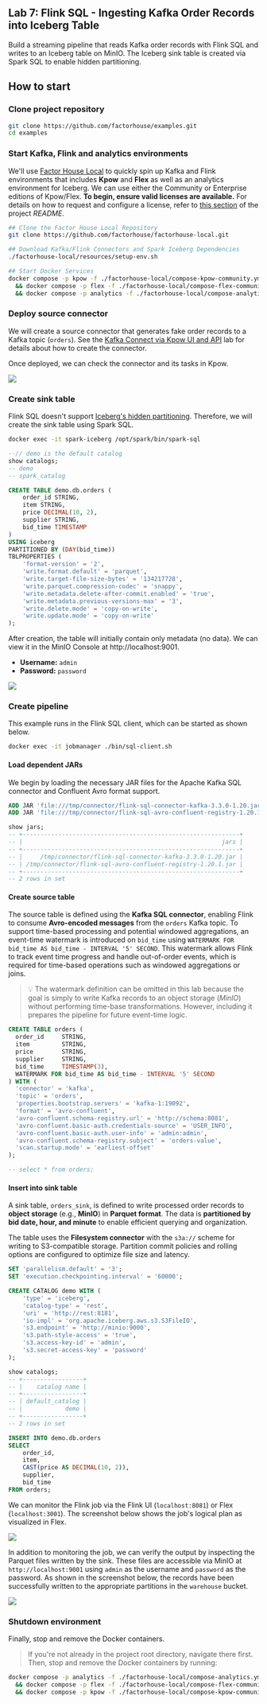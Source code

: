 ## Lab 7: Flink SQL - Ingesting Kafka Order Records into Iceberg Table

Build a streaming pipeline that reads Kafka order records with Flink SQL and writes to an Iceberg table on MinIO. The Iceberg sink table is created via Spark SQL to enable hidden partitioning.

## How to start

### Clone project repository

```bash
git clone https://github.com/factorhouse/examples.git
cd examples
```

### Start Kafka, Flink and analytics environments

We'll use [Factor House Local](https://github.com/factorhouse/factorhouse-local) to quickly spin up Kafka and Flink environments that includes **Kpow** and **Flex** as well as an analytics environment for Iceberg. We can use either the Community or Enterprise editions of Kpow/Flex. **To begin, ensure valid licenses are available.** For details on how to request and configure a license, refer to [this section](https://github.com/factorhouse/factorhouse-local?tab=readme-ov-file#update-kpow-and-flex-licenses) of the project _README_.

```bash
## Clone the Factor House Local Repository
git clone https://github.com/factorhouse/factorhouse-local.git

## Download Kafka/Flink Connectors and Spark Iceberg Dependencies
./factorhouse-local/resources/setup-env.sh

## Start Docker Services
docker compose -p kpow -f ./factorhouse-local/compose-kpow-community.yml up -d \
  && docker compose -p flex -f ./factorhouse-local/compose-flex-community.yml up -d \
  && docker compose -p analytics -f ./factorhouse-local/compose-analytics.yml up -d
```

### Deploy source connector

We will create a source connector that generates fake order records to a Kafka topic (`orders`). See the [Kafka Connect via Kpow UI and API](../lab-02/) lab for details about how to create the connector.

Once deployed, we can check the connector and its tasks in Kpow.

![](./images/kafka-connector.png)

### Create sink table

Flink SQL doesn't support [Iceberg's hidden partitioning](https://iceberg.apache.org/docs/nightly/partitioning/#icebergs-hidden-partitioning). Therefore, we will create the sink table using Spark SQL.

```bash
docker exec -it spark-iceberg /opt/spark/bin/spark-sql
```

```sql
--// demo is the default catalog
show catalogs;
-- demo
-- spark_catalog

CREATE TABLE demo.db.orders (
    order_id STRING,
    item STRING,
    price DECIMAL(10, 2),
    supplier STRING,
    bid_time TIMESTAMP
)
USING iceberg
PARTITIONED BY (DAY(bid_time))
TBLPROPERTIES (
    'format-version' = '2',
    'write.format.default' = 'parquet',
    'write.target-file-size-bytes' = '134217728',
    'write.parquet.compression-codec' = 'snappy',
    'write.metadata.delete-after-commit.enabled' = 'true',
    'write.metadata.previous-versions-max' = '3',
    'write.delete.mode' = 'copy-on-write',
    'write.update.mode' = 'copy-on-write'
);
```

After creation, the table will initially contain only metadata (no data). We can view it in the MinIO Console at http://localhost:9001.

- **Username:** `admin`
- **Password:** `password`

![](./images/sink-table-01.png)

### Create pipeline

This example runs in the Flink SQL client, which can be started as shown below.

```bash
docker exec -it jobmanager ./bin/sql-client.sh
```

#### Load dependent JARs

We begin by loading the necessary JAR files for the Apache Kafka SQL connector and Confluent Avro format support.

```sql
ADD JAR 'file:///tmp/connector/flink-sql-connector-kafka-3.3.0-1.20.jar';
ADD JAR 'file:///tmp/connector/flink-sql-avro-confluent-registry-1.20.1.jar';

show jars;
-- +-------------------------------------------------------------+
-- |                                                        jars |
-- +-------------------------------------------------------------+
-- |     /tmp/connector/flink-sql-connector-kafka-3.3.0-1.20.jar |
-- | /tmp/connector/flink-sql-avro-confluent-registry-1.20.1.jar |
-- +-------------------------------------------------------------+
-- 2 rows in set
```

#### Create source table

The source table is defined using the **Kafka SQL connector**, enabling Flink to consume **Avro-encoded messages** from the `orders` Kafka topic. To support time-based processing and potential windowed aggregations, an event-time watermark is introduced on `bid_time` using `WATERMARK FOR bid_time AS bid_time - INTERVAL '5' SECOND`. This watermark allows Flink to track event time progress and handle out-of-order events, which is required for time-based operations such as windowed aggregations or joins.

> 💡 The watermark definition can be omitted in this lab because the goal is simply to write Kafka records to an object storage (_MinIO_) without performing time-base transformations. However, including it prepares the pipeline for future event-time logic.

```sql
CREATE TABLE orders (
  order_id     STRING,
  item         STRING,
  price        STRING,
  supplier     STRING,
  bid_time     TIMESTAMP(3),
  WATERMARK FOR bid_time AS bid_time - INTERVAL '5' SECOND
) WITH (
  'connector' = 'kafka',
  'topic' = 'orders',
  'properties.bootstrap.servers' = 'kafka-1:19092',
  'format' = 'avro-confluent',
  'avro-confluent.schema-registry.url' = 'http://schema:8081',
  'avro-confluent.basic-auth.credentials-source' = 'USER_INFO',
  'avro-confluent.basic-auth.user-info' = 'admin:admin',
  'avro-confluent.schema-registry.subject' = 'orders-value',
  'scan.startup.mode' = 'earliest-offset'
);

-- select * from orders;
```

#### Insert into sink table

A sink table, `orders_sink`, is defined to write processed order records to **object storage** (e.g., **MinIO**) in **Parquet format**. The data is **partitioned by bid date, hour, and minute** to enable efficient querying and organization.

The table uses the **Filesystem connector** with the `s3a://` scheme for writing to S3-compatible storage. Partition commit policies and rolling options are configured to optimize file size and latency.

```sql
SET 'parallelism.default' = '3';
SET 'execution.checkpointing.interval' = '60000';

CREATE CATALOG demo WITH (
    'type' = 'iceberg',
    'catalog-type' = 'rest',
    'uri' = 'http://rest:8181',
    'io-impl' = 'org.apache.iceberg.aws.s3.S3FileIO',
    's3.endpoint' = 'http://minio:9000',
    's3.path-style-access' = 'true',
    's3.access-key-id' = 'admin',
    's3.secret-access-key' = 'password'
);

show catalogs;
-- +-----------------+
-- |    catalog name |
-- +-----------------+
-- | default_catalog |
-- |            demo |
-- +-----------------+
-- 2 rows in set

INSERT INTO demo.db.orders
SELECT
    order_id,
    item,
    CAST(price AS DECIMAL(10, 2)),
    supplier,
    bid_time
FROM orders;
```

We can monitor the Flink job via the Flink UI (`localhost:8081`) or Flex (`localhost:3001`). The screenshot below shows the job's logical plan as visualized in Flex.

![](./images/flex-01.png)

In addition to monitoring the job, we can verify the output by inspecting the Parquet files written by the sink. These files are accessible via MinIO at `http://localhost:9001` using `admin` as the username and `password` as the password. As shown in the screenshot below, the records have been successfully written to the appropriate partitions in the `warehouse` bucket.

![](./images/minio-01.png)

### Shutdown environment

Finally, stop and remove the Docker containers.

> If you're not already in the project root directory, navigate there first.
> Then, stop and remove the Docker containers by running:

```bash
docker compose -p analytics -f ./factorhouse-local/compose-analytics.yml down \
  && docker compose -p flex -f ./factorhouse-local/compose-flex-community.yml down \
  && docker compose -p kpow -f ./factorhouse-local/compose-kpow-community.yml down
```
